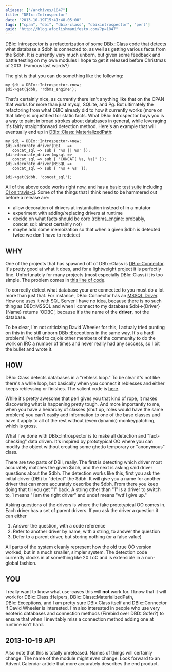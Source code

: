 ```yaml
---
aliases: ["/archives/1847"]
title: "DBIx::Introspector"
date: "2013-10-19T15:41:48-05:00"
tags: ["cpan", "dbi", "dbix-class", "dbixintrospector", "perl"]
guid: "http://blog.afoolishmanifesto.com/?p=1847"
---
```

DBIx::Introspector is a refactorization of some [DBIx::Class](https://metacpan.org/module/RIBASUSHI/DBIx-Class-0.08250/lib/DBIx/Class.pm) code that detects what database a $dbh is connected to, as well as getting various facts from the $dbh. It is currently very much unborn, but given some feedback and battle testing on my own modules I hope to get it released before Christmas of 2013. (Famous last words?)

The gist is that you can do something like the following:

    my $di = DBIx::Introspector->new;
    $di->get($dbh, 'rdbms_engine');

That's certainly nice, as currently there isn't anything like that on the CPAN that works for more than just mysql, SQLite, and Pg. But ultimately the refactoring from what DBIC already did to how it currently works (more on that later) is unjustified for static facts. What DBIx::Introspector buys you is a way to paint in broad strokes about databases in general, while leveraging it's fairly straightforward detection method. Here's an example that will eventually end up in [DBIx::Class::MaterializedPath](https://metacpan.org/module/DBIx::Class::MaterializedPath):

    my $di = DBIx::Introspector->new;
    $di->decorate_driver(DBI   =>
       concat_sql => sub { '%s || %s' });
    $di->decorate_driver(mysql =>
       concat_sql => sub { 'CONCAT( %s, %s)' });
    $di->decorate_driver(MSSQL =>
       concat_sql => sub { '%s + %s' });

    $di->get($dbh, 'concat_sql');

All of the above code works right now, and has [a basic test suite](https://github.com/frioux/DBIx-Introspector/tree/13bd4629a9ec456f50e19999433b1be8cc479389/t) including [CI on travis-ci](https://travis-ci.org/frioux/DBIx-Introspector/builds). Some of the things that I think need to be hammered out before a release are:

- allow decoration of drivers at instantiation instead of in a mutator
- experiment with adding/replacing drivers at runtime
- decide on what facts should be core (rdbms\_engine: probably, concat\_sql: almost certainly not)
- maybe add some memoization so that when a given $dbh is detected twice we don't have to redetect

## WHY

One of the projects that has spawned off of DBIx::Class is [DBIx::Connector](https://metacpan.org/module/DBIx::Connector). It's pretty good at what it does, and for a lightweight project it is perfectly fine. Unfortunately for many projects (most especially DBIx::Class) it is too simple. The problem comes in [this line of code](https://metacpan.org/source/DWHEELER/DBIx-Connector-0.53/lib/DBIx/Connector.pm#L59).

To correctly detect what database your are connected to you must do a lot more than just that. For instance, DBIx::Connector has an [MSSQL Driver](https://metacpan.org/module/DBIx::Connector::Driver::MSSQL). How one uses it with SQL Server I have no idea, because there is no such thing as DBD::MSSQL and when I connect to my database $dbi->\{Driver\}\{Name\} returns 'ODBC', because it's the name of the **driver**, not the database.

To be clear, I'm not criticizing David Wheeler for this, I actualy tried punting on this in the still unborn DBIx::Exceptions in the same way. It's a hard problem! I've tried to cajole other members of the community to do the work on IRC a number of times and never really had any success, so I bit the bullet and wrote it.

## HOW

DBIx::Class detects databases in a "rebless loop." To be clear it's not like there's a while loop, but basically when you connect it reblesses and either keeps reblessing or finishes. The salient code is [here](https://metacpan.org/source/RIBASUSHI/DBIx-Class-0.08250/lib/DBIx/Class/Storage/DBI.pm#L1233).

While it's pretty awesome that perl gives you that kind of rope, it makes discovering what is happening pretty tough. And more importantly to me, when you have a heirarchy of classes (shut up, roles would have the same problem) you can't easily add information to one of the base classes and have it apply to all of the rest without (even dynamic) monkeypatching, which is gross.

What I've done with DBIx::Introspector is to make all detection and "fact-checking" data driven. It's inspired by prototypical OO where you can modify the object without creating some ghetto temporary or "anonymous" class.

There are two parts of DBII, really. The first is detecting which driver most accurately matches the given $dbh, and the next is asking said driver questions about the $dbh. The detection works like this, first you ask the initial driver (DBI) to "detect" the $dbh. It will give you a name for another driver that can more accurately describe the $dbh. From there you keep doing that till you get "1" back. A string other than "1" is a driver to switch to, 1 means "I am the right driver" and undef means "wtf I give up."

Asking questions of the drivers is where the fake prototypical OO comes in. Each driver has a set of parent drivers. If you ask the driver a question it can either

1. Answer the question, with a code reference
2. Refer to another driver by name, with a string, to answer the question
3. Defer to a parent driver, but storing nothing (or a false value)

All parts of the system cleanly represent how the old true OO version worked, but in a much smaller, simpler system. The detection code currently clocks in at something like 20 LoC and is extensible in a non-global fashion.

## YOU

I really want to know what use-cases this will **not** work for. I know that it will work for DBIx::Class::Helpers, DBIx::Class::MaterializedPath, DBIx::Exceptions, and I am pretty sure DBIx:Class itself and DBIx::Connector if David Wheeler is interested. I'm also interested in people who use very esoteric databases and connection methods (Firebird over DBD::Gofer?) to ensure that when I inevitably miss a connection method adding one at runtime isn't hard.

## 2013-10-19 API

Also note that this is totally unreleased. Names of things will certainly change. The name of the module might even change. Look forward to an Advent Calendar article that more accurately describes the end product.
